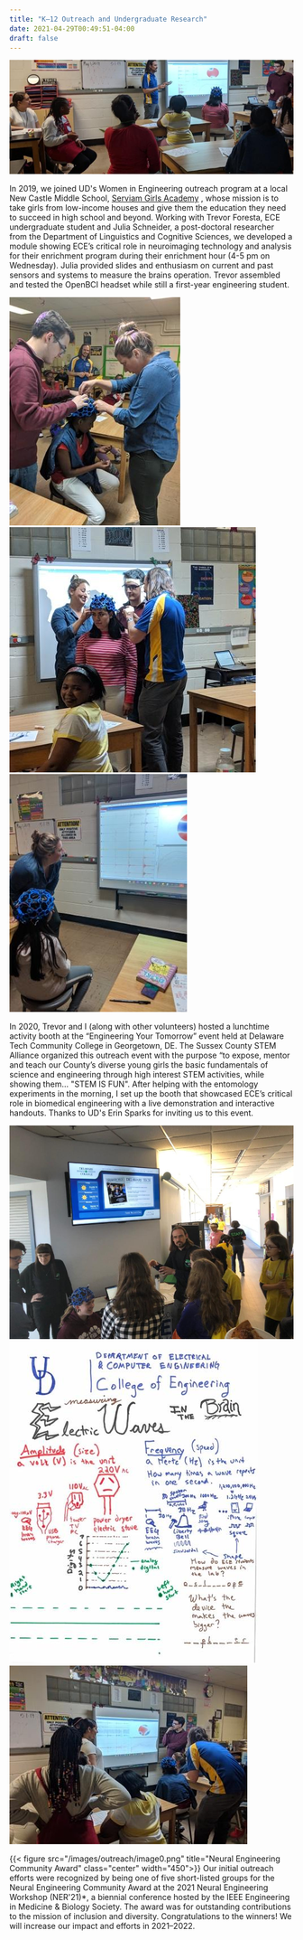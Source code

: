 ```yaml
---
title: "K–12 Outreach and Undergraduate Research"
date: 2021-04-29T00:49:51-04:00
draft: false
---
```

![Outreach Image](/images/outreach/image4.jpg)

In 2019, we joined UD's Women in Engineering outreach program at a local New Castle Middle School, [Serviam Girls Academy](https://serviamgirlsacademy.org/) , whose mission is to take girls from low-income houses and give them the education they need to succeed in high school and beyond. Working with Trevor Foresta, ECE undergraduate student and Julia Schneider, a post-doctoral researcher  from the Department of Linguistics and Cognitive Sciences, we developed a module showing ECE’s critical role in neuroimaging technology and analysis for their enrichment program during their enrichment hour (4-5 pm on Wednesday). Julia provided slides and enthusiasm on current and past sensors and systems to measure the brains operation. Trevor assembled and tested the OpenBCI headset while still a first-year engineering student.

![Outreach Image](/images/outreach/image8.jpg)
![Outreach Image](/images/outreach/image5.jpg)
![Outreach Image](/images/outreach/image7.jpg)

In 2020, Trevor and I (along with other volunteers) hosted a lunchtime activity booth at the “Engineering Your Tomorrow” event held at Delaware Tech Community College in Georgetown, DE.  The Sussex County STEM Alliance organized this outreach event with the purpose “to expose, mentor and teach our County’s diverse young girls the basic fundamentals of science and engineering through high interest STEM activities, while showing them... "STEM IS FUN".  After helping with the entomology experiments in the morning, I set up the booth that showcased ECE’s critical role in biomedical engineering with a live demonstration and interactive handouts. Thanks to UD's Erin Sparks for inviting us to this event. 

![Outreach Image](/images/outreach/image1.jpg)
![Outreach Image](/images/outreach/image3.jpg)
![Outreach Image](/images/outreach/image6.jpg)

{{< figure src="/images/outreach/image0.png" title="Neural Engineering Community Award" class="center" width="450">}}
Our initial outreach efforts were recognized by being one of five short-listed groups for the Neural Engineering Community Award at the 2021 Neural Engineering Workshop (NER'21)*, a biennial conference hosted by the IEEE Engineering in Medicine & Biology Society. The award was for outstanding contributions to the mission of inclusion and diversity. Congratulations to the winners! We will increase our impact and efforts in 2021–2022.